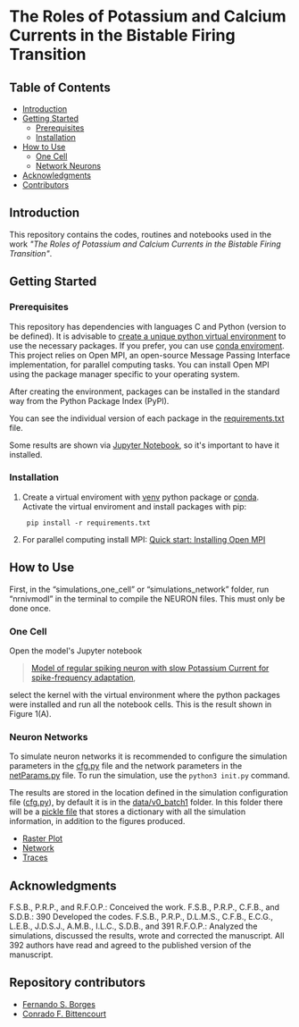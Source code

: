 
# The Roles of Potassium and Calcium Currents in the Bistable Firing Transition

## Table of Contents
- [Introduction](#introduction)
- [Getting Started](#getting-started)
  - [Prerequisites](#prerequisites)
  - [Installation](#installation)
- [How to Use](#how-to-use)
  - [One Cell](#one-cell)
  - [Network Neurons](#network-neurons)
- [Acknowledgments](#acknowledgments)
- [Contributors](#contributors)

## Introduction
This repository contains the codes, routines and notebooks used in the work *"The Roles of Potassium and Calcium Currents in the Bistable Firing Transition"*. 

## Getting Started
### Prerequisites

This repository has dependencies with languages C and Python (version to be defined). It is advisable to [create a unique python virtual environment](https://docs.python.org/3.10/library/venv.html) to use the necessary packages. If you prefer, you can use [conda enviroment](https://conda.io/projects/conda/en/latest/user-guide/index.html). This project relies on Open MPI, an open-source Message Passing Interface implementation, for parallel computing tasks. You can install Open MPI using the package manager specific to your operating system.

After creating the environment, packages can be installed in the standard way from the Python Package Index (PyPI).

You can see the individual version of each package in the [requirements.txt](requirements.txt) file.

Some results are shown via [Jupyter Notebook](https://jupyter.org/install), so it's important to have it installed.

### Installation

1. Create a virtual enviroment with [venv](https://docs.python.org/3.10/library/venv.html) python package or [conda](https://conda.io/projects/conda/en/latest/user-guide/index.html). Activate the virtual enviroment and install packages with pip:

        pip install -r requirements.txt
        
2. For parallel computing install MPI: [Quick start: Installing Open MPI](https://docs.open-mpi.org/en/v5.0.x/installing-open-mpi/quickstart.html)


## How to Use
First, in the “simulations_one_cell” or “simulations_network” folder, run “nrnivmodl” in the terminal to compile the NEURON files. This must only be done once.

### One Cell

Open the model's Jupyter notebook
> [Model of regular spiking neuron with slow Potassium Current for spike-frequency adaptation](simulations_one_cell/NetPyNe_OneCell.ipynb), 

select the kernel with the virtual environment where the python packages were installed and run all the notebook cells. This is the result shown in Figure 1(A).

### Neuron Networks

To simulate neuron networks it is recommended to configure the simulation parameters in the [cfg.py](simulations_network/cfg.py) file and the network parameters in the [netParams.py](simulations_network/netParams.py) file. To run the simulation, use the `python3 init.py` command.

The results are stored in the location defined in the simulation configuration file ([cfg.py](simulations_network/cfg.py)), by default it is in the [data/v0_batch1](data/v0_batch1/) folder.  In this folder there will be a [pickle file](data/v0_batch1/v0_batch1_data.pkl) that stores a dictionary with all the simulation information, in addition to the figures produced.

* [Raster Plot](data/v0_batch1/v0_batch1_PlotRaster_0.00022_0.174.png)
* [Network](data/v0_batch1/v0_batch1_plot_2Dnet.png)
* [Traces](data/v0_batch1/v0_batch1_traces.png)


## Acknowledgments

F.S.B., P.R.P., and R.F.O.P.: Conceived the work. F.S.B., P.R.P., C.F.B., and S.D.B.: 390 Developed the codes. F.S.B., P.R.P., D.L.M.S., C.F.B., E.C.G., L.E.B., J.D.S.J., A.M.B., I.L.C., S.D.B., and 391 R.F.O.P.: Analyzed the simulations, discussed the results, wrote and corrected the manuscript. All 392 authors have read and agreed to the published version of the manuscript.

## Repository contributors

* [Fernando S. Borges](https://github.com/FernandoSBorges/)
* [Conrado F. Bittencourt](https://github.com/ConradBitt/)
